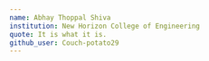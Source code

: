 ```yaml
---
name: Abhay Thoppal Shiva
institution: New Horizon College of Engineering
quote: It is what it is.
github_user: Couch-potato29
---
```

